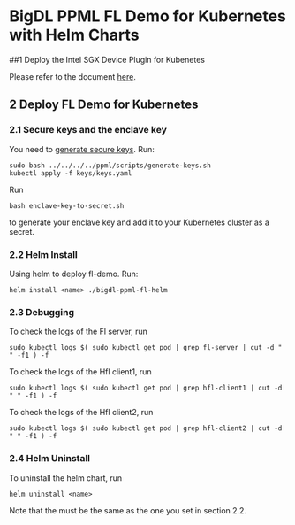 # BigDL PPML FL Demo for Kubernetes with Helm Charts

##1 Deploy the Intel SGX Device Plugin for Kubenetes

Please refer to the document [here](https://bigdl.readthedocs.io/en/latest/doc/PPML/QuickStart/deploy_intel_sgx_device_plugin_for_kubernetes.html).

## 2 Deploy FL Demo for Kubernetes

### 2.1 Secure keys and the enclave key
You need to [generate secure keys](https://github.com/intel-analytics/BigDL/tree/main/scala/ppml/demo#prepare-the-key). Run:
```commandline
sudo bash ../../../../ppml/scripts/generate-keys.sh
kubectl apply -f keys/keys.yaml
```
Run 
```
bash enclave-key-to-secret.sh
```
to generate your enclave key and add it to your Kubernetes cluster as a secret.

### 2.2 Helm Install
Using helm to deploy fl-demo. Run:
```commandline
helm install <name> ./bigdl-ppml-fl-helm
```

### 2.3 Debugging
To check the logs of the Fl server, run
```commandline
sudo kubectl logs $( sudo kubectl get pod | grep fl-server | cut -d " " -f1 ) -f
```

To check the logs of the Hfl client1, run
```commandline
sudo kubectl logs $( sudo kubectl get pod | grep hfl-client1 | cut -d " " -f1 ) -f
```

To check the logs of the Hfl client2, run
```commandline
sudo kubectl logs $( sudo kubectl get pod | grep hfl-client2 | cut -d " " -f1 ) -f
```

### 2.4 Helm Uninstall
To uninstall the helm chart, run
```commandline
helm uninstall <name>
```

Note that the <name> must be the same as the one you set in section 2.2.